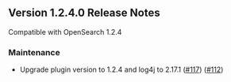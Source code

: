 ## Version 1.2.4.0 Release Notes

Compatible with OpenSearch 1.2.4

### Maintenance

* Upgrade plugin version to 1.2.4 and log4j to 2.17.1 ([#117](https://github.com/opensearch-project/performance-analyzer/pull/117)) ([#112](https://github.com/opensearch-project/performance-analyzer-rca/pull/112))